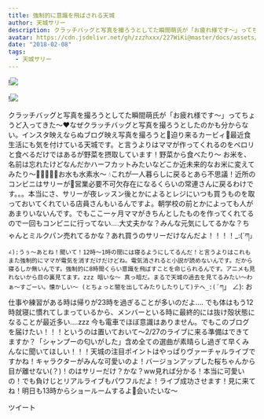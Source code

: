 ```yaml
---
title: 強制的に意識を飛ばされる天城
author: 天城サリー
description: クラッチバッグと写真を撮ろうとしてた瞬間萌氏が「お疲れ様です〜」ってちょうど入ってきた〜❤️なぜクラッチバッグと写真を撮ろうとしたのかも分からない。インスタ映えならぬブログ映え写真を撮ろうと🤳迫り来る...
avatar: https://cdn.jsdelivr.net/gh/zzzhxxx/227WiKi@master/docs/assets/photo/avatar/sally.jpg
date: "2018-02-08"
tags:
  - 天城サリー
---
```


!![](https://cdn.jsdelivr.net/gh/zzzhxxx/227WiKi-image@master/blog-image/sally-2018-02-08_1.jpg)

!![](https://cdn.jsdelivr.net/gh/zzzhxxx/227WiKi-image@master/blog-image/sally-2018-02-08_2.jpg)


クラッチバッグと写真を撮ろうとしてた瞬間萌氏が「お疲れ様です〜」ってちょうど入ってきた〜❤️なぜクラッチバッグと写真を撮ろうとしたのかも分からない。インスタ映えならぬブログ映え写真を撮ろうと🤳迫り来るカービィ🍓最近食生活にも気を付けている天城です。と言うよりはママが作ってくれるのをペロリと食べるだけではあるが野菜を摂取しています！野菜から食べたり〜 お米を、名前は忘れたけどなんだかハーフカットみたいなどこか近未来的なお米に変えてみたり〜🥦🥑🥒🍚🍙お水も水素水〜 💧これが一人暮らしに戻るとあら不思議！近所のコンビニはサリーが🏪営業必要不可欠存在になるくらいの常連さんに戻るわけです。。。本当にさ、サリーが夜レッスン後とかによるとレジにいつも買うものを取っておいてくれている店員さんもいるんですよ。朝学校の前とかによっても人があまりいないんです。でもここ一ヶ月ママがきちんとしたものを作ってくれてるので一回もコンビニに行ってない....大丈夫かな？みんな元気にしてるかな？ちゃんとミルクパン売れてるかな？あれ買うのサリーだけなんだよ！！！！_:(´ཀ`」 ∠):うぅ〜あとね！聞いて！12時〜1時の間には寝るようにしてるんだ！と言うよりはこれもまた強制的にママが電気を消すだけだけどね。電気消されると小説が読めないんです。だから寝るしか無いんです。強制的に8時間くらい意識を飛ばすことを命じられるんです。アニメも見れないから目の裏見てます。zzz 暗いな〜 真っ暗だ。まるで天城の過去を見てるみたい〜わぁ〜すごーい。懐かしい〜 (とちょっと闇を出してみたりしたりして)テヘ_:(´ཀ`」 ∠): お仕事や練習がある時は帰りが23時を過ぎることが多いのだよ.... でも体はもう12時就寝に慣れてしまっているから、メンバーといる時に最終的には抜け殻状態になることが最近多い....zzz 今も電車でほぼ意識はありません。でもこのブログを届けたい！！！というのは置いておいて〜2/27のライブに来る準備はできてますか？「シャンプーの匂いがした」含め全ての選曲が素晴らし過ぎて早くみんなに聞いてほしい！！！天城の注目ポイントはやっぱりヴァーチャルライブですかね！キャラクターがみんな可愛いのよ！バージョンアップした桜ちゃんから目が離せない(？)！のはサリーだけ？かな？ww見れば分かる！本当に可愛いの！でも負けじとリアルライブもパワフルだよ！ライブ成功させます！見に来てね！明日も13時からショールームするよ🥫会いたいな〜


ツイート



